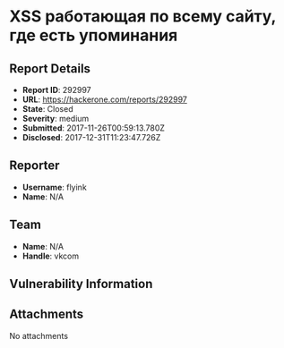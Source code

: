 # XSS работающая по всему сайту, где есть упоминания

## Report Details
- **Report ID**: 292997
- **URL**: https://hackerone.com/reports/292997
- **State**: Closed
- **Severity**: medium
- **Submitted**: 2017-11-26T00:59:13.780Z
- **Disclosed**: 2017-12-31T11:23:47.726Z

## Reporter
- **Username**: flyink
- **Name**: N/A

## Team
- **Name**: N/A
- **Handle**: vkcom

## Vulnerability Information


## Attachments
No attachments
